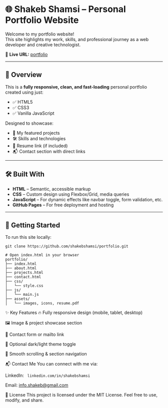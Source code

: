 # 🌐 Shakeb Shamsi – Personal Portfolio Website

Welcome to my portfolio website!  
This site highlights my work, skills, and professional journey as a web developer and creative technologist.

🔗 **Live URL:** [portfolio](https://shakeb.onrender.com)

---

## 📌 Overview

This is a **fully responsive, clean, and fast-loading** personal portfolio created using just:

- ✅ HTML5
- ✅ CSS3
- ✅ Vanilla JavaScript

Designed to showcase:

- 💼 My featured projects
- 🛠️ Skills and technologies
- 📄 Resume link (if included)
- 📬 Contact section with direct links

---

## 🛠️ Built With

- **HTML** – Semantic, accessible markup  
- **CSS** – Custom design using Flexbox/Grid, media queries  
- **JavaScript** – For dynamic effects like navbar toggle, form validation, etc.  
- **GitHub Pages** – For free deployment and hosting

---

## 🚀 Getting Started

To run this site locally:

```
git clone https://github.com/shakebshamsi/portfolio.git
```
```
# Open index.html in your browser
portfolio/
├── index.html
├── about.html
├── projects.html
├── contact.html
├── css/
│   └── style.css
├── js/
│   └── main.js
├── assets/
│   └── images, icons, resume.pdf
```
✨ Key Features
🔥 Fully responsive design (mobile, tablet, desktop)

🖼️ Image & project showcase section

📧 Contact form or mailto link

🌙 Optional dark/light theme toggle

📍 Smooth scrolling & section navigation

📬 Contact Me
You can connect with me via:

LinkedIn: 
``` linkedin.com/in/shakebshamsi```

Email: info.shakeb@gmail.com

📝 License
This project is licensed under the MIT License.
Feel free to use, modify, and share.

